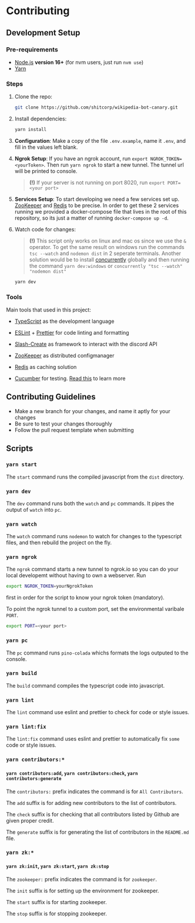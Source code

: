 # Contributing

## Development Setup

### Pre-requirements

- [Node.js](http://nodejs.org) **version 16+** (for nvm users, just run `nvm use`)
- [Yarn](https://yarnpkg.com/getting-started/install)

### Steps

1. Clone the repo:

    ```bash
    git clone https://github.com/shitcorp/wikipedia-bot-canary.git
    ```

2. Install dependencies:

    ```bash
    yarn install
    ```

3. **Configuration**:
    Make a copy of the file `.env.example`, name it `.env`, and fill in the values left blank.

4. **Ngrok Setup**:
    If you have an ngrok account, run `export NGROK_TOKEN=<yourToken>`. Then run `yarn ngrok` to start a new tunnel. The tunnel url will be printed to console.
    > **(!)** If your server is not running on port 8020, run `export PORT=<your port>`

5. **Services Setup**:
    To start developing we need a few services set up. [ZooKeeper](https://zookeeper.apache.org) and [Redis](https://redis.io) to be precise. In order to get these 2 services running we provided a docker-compose file that lives in the root of this repository, so its just a matter of running `docker-compose up -d`.

6. Watch code for changes:
    > **(!)** This script only works on linux and mac os since we use the `&` operator. To get the same result on windows run the commands `tsc --watch` and `nodemon dist` in 2 seperate terminals. Another solution would be to install [concurrently](https://www.npmjs.com/package/concurrently) globally and then running the command `yarn dev:windows` or `concurrently "tsc --watch" "nodemon dist"`

    ```bash
    yarn dev
    ```

### Tools

Main tools that used in this project:

- [TypeScript](https://www.typescriptlang.org/) as the development language
- [ESLint](https://eslint.org/) + [Prettier](https://prettier.io/) for code linting and formatting
- [Slash-Create](https://slash-create.js.org) as framework to interact with the discord API

- [ZooKeeper](https://zookeeper.apache.org/) as distributed configmanager
- [Redis](https://redis.io) as caching solution
- [Cucumber](https://cucumber.io) for testing. [Read this](../features/README.md) to learn more

## Contributing Guidelines

- Make a new branch for your changes, and name it aptly for your changes
- Be sure to test your changes thoroughly
- Follow the pull request template when submitting

## Scripts

### `yarn start`

The `start` command runs the compiled javascript from the `dist` directory.

### `yarn dev`

The `dev` command runs both the `watch` and `pc` commands. It pipes the output of `watch` into `pc`.

### `yarn watch`

The `watch` command runs `nodemon` to watch for changes to the typescript files, and then rebuild the project on the fly.

### `yarn ngrok`

The `ngrok` command starts a new tunnel to ngrok.io so you can do your local developemt without having to own a webserver. Run
```bash
export NGROK_TOKEN=yourNgrokToken
```
first in order for the script to know your ngrok token (mandatory).

To point the ngrok tunnel to a custom port, set the environmental varibale `PORT`.
```bash
export PORT=<your port>
```


### `yarn pc`

The `pc` command runs `pino-colada` whichs formats the logs outputed to the console.

### `yarn build`

The `build` command compiles the typescript code into javascript.

### `yarn lint`

The `lint` command use eslint and prettier to check for code or style issues.

### `yarn lint:fix`

The `lint:fix` command uses eslint and prettier to automatically fix `some` code or style issues.

### `yarn contributors:*`

#### `yarn contributors:add`, `yarn contributors:check`, `yarn contributors:generate`

The `contributors:` prefix indicates the command is for `All Contributors`.

The `add` suffix is for adding new contributors to the list of contributors.

The `check` suffix is for checking that all contributors listed by Github are given proper credit.

The `generate` suffix is for generating the list of contributors in the `README.md` file.

### `yarn zk:*`

#### `yarn zk:init`, `yarn zk:start`, `yarn zk:stop`

The `zookeeper:` prefix indicates the command is for `zookeeper`.

The `init` suffix is for setting up the environment for zookeeper.

The `start` suffix is for starting zookeeper.

The `stop` suffix is for stopping zookeeper.
